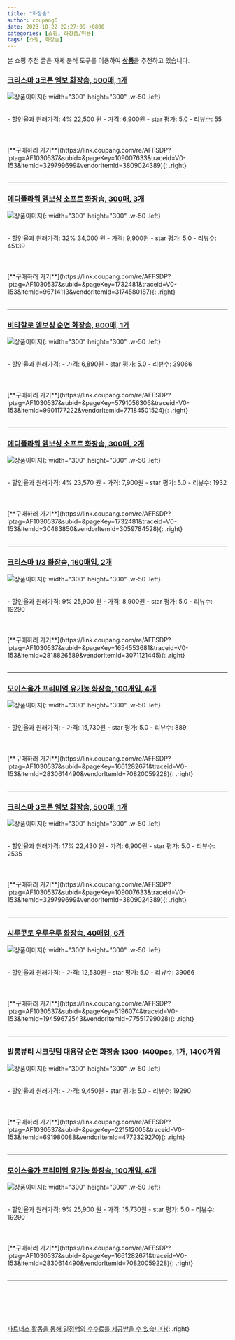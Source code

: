 ```yaml
---
title: "화장솜"
author: coupang6
date: 2023-10-22 22:27:09 +0800
categories: [쇼핑, 화장품/미용]
tags: [쇼핑, 화장솜]
---
```


본 쇼핑 추천 글은 자체 분석 도구를 이용하여 [**상품**](https://link.coupang.com/a/bao1ui)을 추천하고 있습니다.

### [크리스마 3코튼 엠보 화장솜, 500매, 1개](https://link.coupang.com/re/AFFSDP?lptag=AF1030537&subid=&pageKey=109007633&traceid=V0-153&itemId=329799699&vendorItemId=3809024389)

![상품이미지](https://thumbnail6.coupangcdn.com/thumbnails/remote/230x230ex/image/retail/images/2022071269428255-589baaca-0646-4f78-a56b-0b0538e368a7.jpg){: width="300" height="300" .w-50 .left}


<br>
- 할인율과 원래가격: 4%  22,500   원
- 가격: 6,900원
- star 평가: 5.0
- 리뷰수: 55
<br>
<br>
<br>
<br>
[**구매하러 가기**](https://link.coupang.com/re/AFFSDP?lptag=AF1030537&subid=&pageKey=109007633&traceid=V0-153&itemId=329799699&vendorItemId=3809024389){: .right}
<br>
<br>

---

### [메디플라워 엠보싱 소프트 화장솜, 300매, 3개](https://link.coupang.com/re/AFFSDP?lptag=AF1030537&subid=&pageKey=1732481&traceid=V0-153&itemId=96714113&vendorItemId=3174580187)

![상품이미지](https://thumbnail8.coupangcdn.com/thumbnails/remote/230x230ex/image/retail/images/3225448533430245-609da819-7af4-4139-bfda-d3ffdd5b6cab.jpg){: width="300" height="300" .w-50 .left}


<br>
- 할인율과 원래가격: 32%  34,000   원
- 가격: 9,900원
- star 평가: 5.0
- 리뷰수: 45139
<br>
<br>
<br>
<br>
[**구매하러 가기**](https://link.coupang.com/re/AFFSDP?lptag=AF1030537&subid=&pageKey=1732481&traceid=V0-153&itemId=96714113&vendorItemId=3174580187){: .right}
<br>
<br>

---

### [비타할로 엠보싱 순면 화장솜, 800매, 1개](https://link.coupang.com/re/AFFSDP?lptag=AF1030537&subid=&pageKey=5791056306&traceid=V0-153&itemId=9901177222&vendorItemId=77184501524)

![상품이미지](https://thumbnail6.coupangcdn.com/thumbnails/remote/230x230ex/image/retail/images/84798321718261-336557ae-8d9c-4f76-86ca-f7fe85cdcbec.jpg){: width="300" height="300" .w-50 .left}


<br>
- 할인율과 원래가격: 
- 가격: 6,890원
- star 평가: 5.0
- 리뷰수: 39066
<br>
<br>
<br>
<br>
[**구매하러 가기**](https://link.coupang.com/re/AFFSDP?lptag=AF1030537&subid=&pageKey=5791056306&traceid=V0-153&itemId=9901177222&vendorItemId=77184501524){: .right}
<br>
<br>

---

### [메디플라워 엠보싱 소프트 화장솜, 300매, 2개](https://link.coupang.com/re/AFFSDP?lptag=AF1030537&subid=&pageKey=1732481&traceid=V0-153&itemId=30483850&vendorItemId=3059784528)

![상품이미지](https://thumbnail10.coupangcdn.com/thumbnails/remote/230x230ex/image/retail/images/3832912359303492-4f0b8445-87f5-40d4-b3b3-5db84f4ed5b7.jpg){: width="300" height="300" .w-50 .left}


<br>
- 할인율과 원래가격: 4%  23,570   원
- 가격: 7,900원
- star 평가: 5.0
- 리뷰수: 1932
<br>
<br>
<br>
<br>
[**구매하러 가기**](https://link.coupang.com/re/AFFSDP?lptag=AF1030537&subid=&pageKey=1732481&traceid=V0-153&itemId=30483850&vendorItemId=3059784528){: .right}
<br>
<br>

---

### [크리스마 1/3 화장솜, 160매입, 2개](https://link.coupang.com/re/AFFSDP?lptag=AF1030537&subid=&pageKey=1654553681&traceid=V0-153&itemId=2818826589&vendorItemId=3071121445)

![상품이미지](https://thumbnail10.coupangcdn.com/thumbnails/remote/230x230ex/image/retail/images/2427870595440151-6293a2fe-1f22-4048-af32-278c1251e168.jpg){: width="300" height="300" .w-50 .left}


<br>
- 할인율과 원래가격: 9%  25,900   원
- 가격: 8,900원
- star 평가: 5.0
- 리뷰수: 19290
<br>
<br>
<br>
<br>
[**구매하러 가기**](https://link.coupang.com/re/AFFSDP?lptag=AF1030537&subid=&pageKey=1654553681&traceid=V0-153&itemId=2818826589&vendorItemId=3071121445){: .right}
<br>
<br>

---

### [모이스올가 프리미엄 유기농 화장솜, 100개입, 4개](https://link.coupang.com/re/AFFSDP?lptag=AF1030537&subid=&pageKey=1661282671&traceid=V0-153&itemId=2830614490&vendorItemId=70820059228)

![상품이미지](https://thumbnail7.coupangcdn.com/thumbnails/remote/230x230ex/image/retail/images/4414719112001294-6dcf8460-6050-432f-81d8-cfa518e6a24f.jpg){: width="300" height="300" .w-50 .left}


<br>
- 할인율과 원래가격: 
- 가격: 15,730원
- star 평가: 5.0
- 리뷰수: 889
<br>
<br>
<br>
<br>
[**구매하러 가기**](https://link.coupang.com/re/AFFSDP?lptag=AF1030537&subid=&pageKey=1661282671&traceid=V0-153&itemId=2830614490&vendorItemId=70820059228){: .right}
<br>
<br>

---

### [크리스마 3코튼 엠보 화장솜, 500매, 1개](https://link.coupang.com/re/AFFSDP?lptag=AF1030537&subid=&pageKey=109007633&traceid=V0-153&itemId=329799699&vendorItemId=3809024389)

![상품이미지](https://thumbnail6.coupangcdn.com/thumbnails/remote/230x230ex/image/retail/images/2022071269428255-589baaca-0646-4f78-a56b-0b0538e368a7.jpg){: width="300" height="300" .w-50 .left}


<br>
- 할인율과 원래가격: 17%  22,430   원
- 가격: 6,900원
- star 평가: 5.0
- 리뷰수: 2535
<br>
<br>
<br>
<br>
[**구매하러 가기**](https://link.coupang.com/re/AFFSDP?lptag=AF1030537&subid=&pageKey=109007633&traceid=V0-153&itemId=329799699&vendorItemId=3809024389){: .right}
<br>
<br>

---

### [시루콧토 우루우루 화장솜, 40매입, 6개](https://link.coupang.com/re/AFFSDP?lptag=AF1030537&subid=&pageKey=5196074&traceid=V0-153&itemId=19459672543&vendorItemId=77551799028)

![상품이미지](https://thumbnail8.coupangcdn.com/thumbnails/remote/230x230ex/image/vendor_inventory/f611/2808cf4f1bd5f731d8f26e163e53b6531486a500fac06ccbb3eb13cd0408.jpg){: width="300" height="300" .w-50 .left}


<br>
- 할인율과 원래가격: 
- 가격: 12,530원
- star 평가: 5.0
- 리뷰수: 39066
<br>
<br>
<br>
<br>
[**구매하러 가기**](https://link.coupang.com/re/AFFSDP?lptag=AF1030537&subid=&pageKey=5196074&traceid=V0-153&itemId=19459672543&vendorItemId=77551799028){: .right}
<br>
<br>

---

### [발롱뷰티 시크릿덤 대용량 순면 화장솜 1300-1400pcs, 1개, 1400개입](https://link.coupang.com/re/AFFSDP?lptag=AF1030537&subid=&pageKey=221512005&traceid=V0-153&itemId=691980088&vendorItemId=4772329270)

![상품이미지](https://thumbnail8.coupangcdn.com/thumbnails/remote/230x230ex/image/vendor_inventory/4ae6/a37f3be6ef3c252ca5c4f7086eacd97cc02180f3cd4fb9bf360362b004c9.jpg){: width="300" height="300" .w-50 .left}


<br>
- 할인율과 원래가격: 
- 가격: 9,450원
- star 평가: 5.0
- 리뷰수: 19290
<br>
<br>
<br>
<br>
[**구매하러 가기**](https://link.coupang.com/re/AFFSDP?lptag=AF1030537&subid=&pageKey=221512005&traceid=V0-153&itemId=691980088&vendorItemId=4772329270){: .right}
<br>
<br>

---

### [모이스올가 프리미엄 유기농 화장솜, 100개입, 4개](https://link.coupang.com/re/AFFSDP?lptag=AF1030537&subid=&pageKey=1661282671&traceid=V0-153&itemId=2830614490&vendorItemId=70820059228)

![상품이미지](https://thumbnail7.coupangcdn.com/thumbnails/remote/230x230ex/image/retail/images/4414719112001294-6dcf8460-6050-432f-81d8-cfa518e6a24f.jpg){: width="300" height="300" .w-50 .left}


<br>
- 할인율과 원래가격: 9%  25,900   원
- 가격: 15,730원
- star 평가: 5.0
- 리뷰수: 19290
<br>
<br>
<br>
<br>
[**구매하러 가기**](https://link.coupang.com/re/AFFSDP?lptag=AF1030537&subid=&pageKey=1661282671&traceid=V0-153&itemId=2830614490&vendorItemId=70820059228){: .right}
<br>
<br>

---
<br><br><br><br><br> [파트너스 활동을 통해 일정액의 수수료를 제공받을 수 있습니다](https://link.coupang.com/a/bao1ui){: .right}